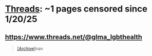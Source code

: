 



# [Threads](threads.net): ~1 pages censored since 1/20/25

## https://www.threads.net/@glma_lgbthealth


> [[Archive]](https://web.archive.org/web/20240000000000*/https://www.threads.net/@glma_lgbthealth)nan